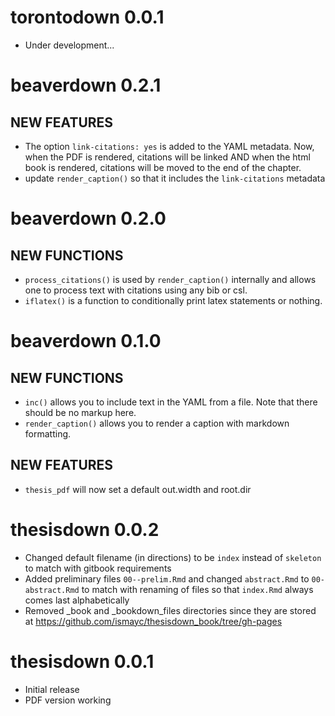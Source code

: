 # torontodown 0.0.1

 - Under development...

# beaverdown 0.2.1

## NEW FEATURES

 - The option `link-citations: yes` is added to the YAML metadata. Now, when the
   PDF is rendered, citations will be linked AND when the html book is rendered, 
   citations will be moved to the end of the chapter.
 - update `render_caption()` so that it includes the `link-citations` metadata

# beaverdown 0.2.0

## NEW FUNCTIONS

 - `process_citations()` is used by `render_caption()` internally and allows one
 to process text with citations using any bib or csl.
 - `iflatex()` is a function to conditionally print latex statements or nothing.

# beaverdown 0.1.0

## NEW FUNCTIONS

 - `inc()` allows you to include text in the YAML from a file. Note that there
 should be no markup here.
 - `render_caption()` allows you to render a caption with markdown formatting.

## NEW FEATURES

 - `thesis_pdf` will now set a default out.width and root.dir

# thesisdown 0.0.2

- Changed default filename (in directions) to be `index` instead of `skeleton` to match with gitbook requirements
- Added preliminary files `00--prelim.Rmd` and changed `abstract.Rmd` to `00-abstract.Rmd` to match
with renaming of files so that `index.Rmd` always comes last alphabetically
- Removed _book and _bookdown_files directories since they are stored at <https://github.com/ismayc/thesisdown_book/tree/gh-pages>

# thesisdown 0.0.1

- Initial release
- PDF version working
